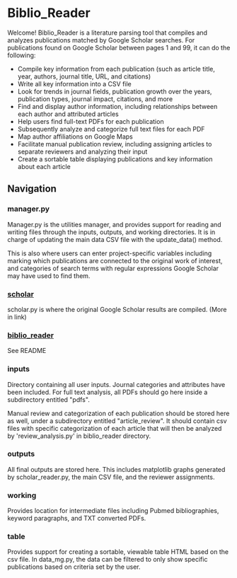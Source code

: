 Biblio_Reader
=============

Welcome! Biblio_Reader is a literature parsing tool that compiles and analyzes publications matched by Google Scholar searches.
For publications found on Google Scholar between pages 1 and 99, it can do the following:
* Compile key information from each publication (such as article title, year, authors, journal title, URL, and citations)
* Write all key information into a CSV file
* Look for trends in journal fields, publication growth over the years, publication types, journal impact, citations, and more
* Find and display author information, including relationships between each author and attributed articles
* Help users find full-text PDFs for each publication 
* Subsequently analyze and categorize full text files for each PDF 
* Map author affiliations on Google Maps
* Facilitate manual publication review, including assigning articles to separate reviewers and analyzing their input
* Create a sortable table displaying publications and key information about each article

Navigation
----------
### manager.py

Manager.py is the utilities manager, and provides support for reading and writing files through the inputs, outputs, and working directories. It is in charge of updating the main data CSV file with the update_data() method.

This is also where users can enter project-specific variables including marking which publications are connected to the original work of interest, and categories of search terms with regular expressions Google Scholar may have used to find them.

### [scholar](/scholar/README.md)

scholar.py is where the original Google Scholar results are compiled. (More in link)

### [biblio_reader](/biblio_reader/README.md)

See README

### inputs

Directory containing all user inputs. Journal categories and attributes have been included. For full text analysis, all PDFs should go here inside a subdirectory entitled "pdfs".
 
 Manual review and categorization of each publication should be stored here as well, under a subdirectory entitled "article_review". It should contain csv files with specific categorization of each article that will then be analyzed by 'review_analysis.py' in biblio_reader directory.  

### outputs

All final outputs are stored here. This includes matplotlib graphs generated by scholar_reader.py, the main CSV file, and the reviewer assignments.

### working

Provides location for intermediate files including Pubmed bibliographies, keyword paragraphs, and TXT converted PDFs.
### table

Provides support for creating a sortable, viewable table HTML based on the csv file. In data_mg.py, the data can be filtered to only show specific publications based on criteria set by the user.
